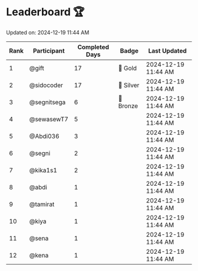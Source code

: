# Leaderboard 🏆

Updated on: 2024-12-19 11:44 AM

| Rank | Participant       | Completed Days | Badge      | Last Updated         |
|------|-------------------|----------------|------------|----------------------|
| 1    | @gift             | 17             | 🏅 Gold     | 2024-12-19 11:44 AM |
| 2    | @sidocoder        | 17             | 🥈 Silver   | 2024-12-19 11:44 AM |
| 3    | @segnitsega       | 6              | 🥉 Bronze   | 2024-12-19 11:44 AM |
| 4    | @sewasewT7        | 5              |            | 2024-12-19 11:44 AM |
| 5    | @Abdi036          | 3              |            | 2024-12-19 11:44 AM |
| 6    | @segni            | 2              |            | 2024-12-19 11:44 AM |
| 7    | @kika1s1          | 2              |            | 2024-12-19 11:44 AM |
| 8    | @abdi             | 1              |            | 2024-12-19 11:44 AM |
| 9    | @tamirat          | 1              |            | 2024-12-19 11:44 AM |
| 10   | @kiya             | 1              |            | 2024-12-19 11:44 AM |
| 11   | @sena             | 1              |            | 2024-12-19 11:44 AM |
| 12   | @kena             | 1              |            | 2024-12-19 11:44 AM |
